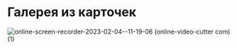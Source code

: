 # Галерея из карточек
![online-screen-recorder-2023-02-04--11-19-06 (online-video-cutter com) (1)](https://user-images.githubusercontent.com/110344775/216764747-101a7664-95eb-4850-ad8a-5baefebb7629.gif)





